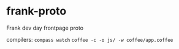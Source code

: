 # frank-proto
Frank dev day frontpage proto

compilers:
`compass watch`
`coffee -c -o js/ -w coffee/app.coffee`

